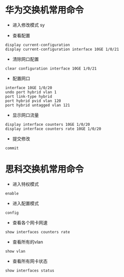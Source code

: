# 华为交换机常用命令

- 进入修改模式 sy

- 查看配置
```
display current-configuration
display current-configuration interface 10GE 1/0/21
```

- 清除网口配置 
```
clear configuration interface 10GE 1/0/21
```

- 配置网口
```
interface 10GE 1/0/20
undo port hybrid vlan 1
port link-type hybrid
port hybrid pvid vlan 120
port hybrid untagged vlan 121
```

- 显示网口流量
```
display interface counters 10GE 1/0/20
display interface counters rate 10GE 1/0/20
```

- 提交修改
```
commit
```

# 思科交换机常用命令

- 进入特权模式
```
enable
```

- 进入配置模式
```
config
```

- 查看各个网卡网速
```
show interfaces counters rate
```

- 查看所有的vlan
```
show vlan 
```

- 查看所有网卡状态
```
show interfaces status 
```
